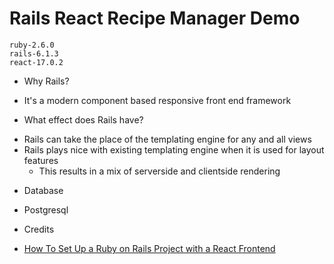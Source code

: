# Rails React Recipe Manager Demo

```
ruby-2.6.0
rails-6.1.3
react-17.0.2
```

* Why Rails?
- It's a modern component based responsive front end framework

* What effect does Rails have?
- Rails can take the place of the templating engine for any and all views
- Rails plays nice with existing templating engine when it is used for layout features
    - This results in a mix of serverside and clientside rendering

* Database
- Postgresql 

* Credits
- [How To Set Up a Ruby on Rails Project with a React Frontend](https://www.digitalocean.com/community/tutorials/how-to-set-up-a-ruby-on-rails-project-with-a-react-frontend)